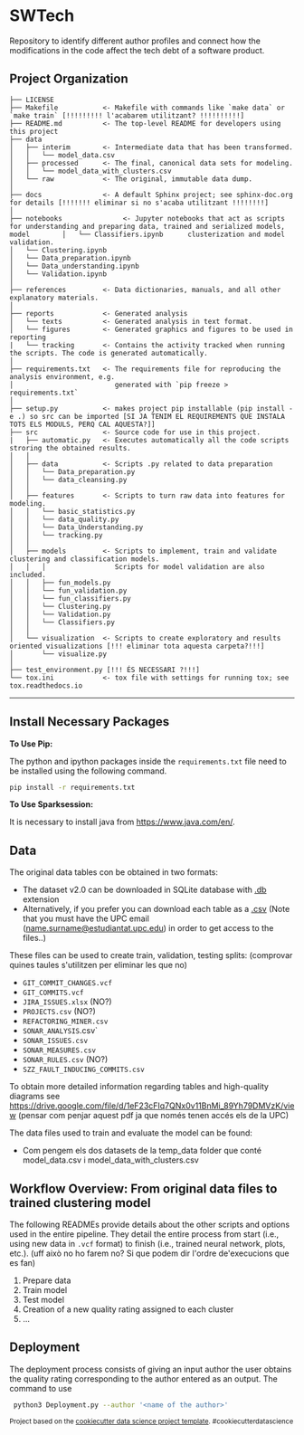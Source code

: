 SWTech
==============================
Repository to identify different author profiles and connect how the modifications in the code affect the tech debt of a software product.

Project Organization
------------

    ├── LICENSE
    ├── Makefile           <- Makefile with commands like `make data` or `make train` [!!!!!!!!! l'acabarem utilitzant? !!!!!!!!!!]
    ├── README.md          <- The top-level README for developers using this project
    ├── data
    │   ├── interim        <- Intermediate data that has been transformed.
    │   │   └── model_data.csv
    │   ├── processed      <- The final, canonical data sets for modeling.
    │   │   └── model_data_with_clusters.csv
    │   └── raw            <- The original, immutable data dump.
    │
    ├── docs               <- A default Sphinx project; see sphinx-doc.org for details [!!!!!!! eliminar si no s'acaba utilitzant !!!!!!!!]
    │
    ├── notebooks               <- Jupyter notebooks that act as scripts for understanding and preparing data, trained and serialized models, model        │   └── Classifiers.ipynb      clusterization and model validation.
    │   └── Clustering.ipynb
    │   └── Data_preparation.ipynb
    │   └── Data_understanding.ipynb
    │   └── Validation.ipynb
    │
    ├── references         <- Data dictionaries, manuals, and all other explanatory materials.
    │
    ├── reports            <- Generated analysis 
    │   └── texts          <- Generated analysis in text format.
    │   └── figures        <- Generated graphics and figures to be used in reporting
    |   └── tracking       <- Contains the activity tracked when running the scripts. The code is generated automatically.
    │
    ├── requirements.txt   <- The requirements file for reproducing the analysis environment, e.g.
    │                         generated with `pip freeze > requirements.txt`
    │
    ├── setup.py           <- makes project pip installable (pip install -e .) so src can be imported [SI JA TENIM EL REQUIREMENTS QUE INSTALA TOTS ELS MODULS, PERQ CAL AQUESTA?]]
    ├── src                <- Source code for use in this project.
    |   ├── automatic.py   <- Executes automatically all the code scripts stroring the obtained results.
    │   │
    │   ├── data           <- Scripts .py related to data preparation 
    │   │   └── Data_preparation.py
    │   │   └── data_cleansing.py
    │   │
    │   ├── features       <- Scripts to turn raw data into features for modeling.
    │   │   └── basic_statistics.py
    │   │   └── data_quality.py
    │   │   └── Data_Understanding.py
    │   │   └── tracking.py
    │   │
    │   ├── models         <- Scripts to implement, train and validate clustering and classification models. 
    │   │   │                 Scripts for model validation are also included.
    │   │   ├── fun_models.py
    │   │   └── fun_validation.py
    │   │   └── fun_classifiers.py
    │   │   └── Clustering.py
    │   │   └── Validation.py
    │   │   └── Classifiers.py
    │   │
    │   └── visualization  <- Scripts to create exploratory and results oriented visualizations [!!! eliminar tota aquesta carpeta?!!!]
    │       └── visualize.py
    │  
    ├── test_environment.py [!!! ÉS NECESSARI ?!!!]
    └── tox.ini            <- tox file with settings for running tox; see tox.readthedocs.io
    


--------

## Install Necessary Packages

__To Use Pip:__

The python and ipython packages inside the `requirements.txt` file need to be installed using the following command.

```bash
pip install -r requirements.txt
```

__To Use Sparksession:__

It is necessary to install java from https://www.java.com/en/.

## Data
The original data tables con be obtained in two formats:
* The dataset v2.0 can be downloaded in SQLite database with [.db](https://github.com/clowee/The-Technical-Debt-Dataset/releases/tag/2.0) extension
* Alternatively, if you prefer you can download each table as a [.csv](https://drive.google.com/file/d/1QykXNMT-5DMw9j9zVE5m3UJFyUEvQiIr/view?usp=sharing)
(Note that you must have the UPC email (name.surname@estudiantat.upc.edu) in order to get access to the files..) 

These files can be used to create train, validation, testing splits: (comprovar quines taules s'utilitzen per eliminar les que no)

* `GIT_COMMIT_CHANGES.vcf`
* `GIT_COMMITS.vcf`
* `JIRA_ISSUES.xlsx` (NO?)
* `PROJECTS.csv` (NO?)
* `REFACTORING_MINER.csv`
* `SONAR_ANALYSIS`.csv`
* `SONAR_ISSUES.csv`
* `SONAR_MEASURES.csv`
* `SONAR_RULES.csv` (NO?)
* `SZZ_FAULT_INDUCING_COMMITS.csv`

To obtain more detailed information regarding tables and high-quality diagrams see https://drive.google.com/file/d/1eF23cFIq7QNx0v11BnMi_89Yh79DMVzK/view
(pensar com penjar aquest pdf ja que només tenen accés els de la UPC)

The data files used to train and evaluate the model can be found:
* Com pengem els dos datasets de la temp_data folder que conté model_data.csv i model_data_with_clusters.csv

## Workflow Overview: From original data files to trained clustering model 

The following READMEs provide details about the other scripts and options used in the entire pipeline. They detail the entire process from start (i.e., using new data in `.vcf` format) to finish (i.e., trained neural network, plots, etc.). (uff això no ho farem no? Si que podem dir l'ordre de'execucions que es fan)

1. Prepare data
2. Train model
3. Test model
4. Creation of a new quality rating assigned to each cluster
5. ...

## Deployment
The deployment process consists of giving an input author the user obtains the quality rating corresponding to the author entered as an output.
The command to use

```bash
 python3 Deployment.py --author '<name of the author>'
 ```

<p><small>Project based on the <a target="_blank" href="https://drivendata.github.io/cookiecutter-data-science/">cookiecutter data science project template</a>. #cookiecutterdatascience</small></p>
